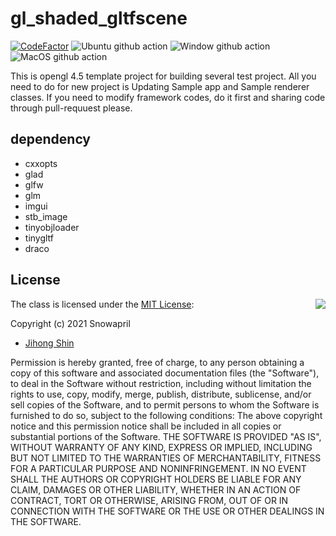 # gl_shaded_gltfscene

[![CodeFactor](https://www.codefactor.io/repository/github/snowapril/gl_shaded_gltfscene/badge)](https://www.codefactor.io/repository/github/snowapril/gl_shaded_gltfscene)
![Ubuntu github action](https://github.com/Snowapril/gl_shaded_gltfscene/actions/workflows/ubuntu.yml/badge.svg?branch=main)
![Window github action](https://github.com/Snowapril/gl_shaded_gltfscene/actions/workflows/window.yml/badge.svg?branch=main)
![MacOS github action](https://github.com/Snowapril/gl_shaded_gltfscene/actions/workflows/macos.yml/badge.svg?branch=main)

This is opengl 4.5 template project for building several test project.
All you need to do for new project is Updating Sample app and Sample renderer classes.
If you need to modify framework codes, do it first and sharing code through pull-requuest please.

## dependency
*   cxxopts
*   glad
*   glfw
*   glm
*   imgui
*   stb_image
*   tinyobjloader
*   tinygltf
*   draco

## License
<img align="right" src="http://opensource.org/trademarks/opensource/OSI-Approved-License-100x137.png">

The class is licensed under the [MIT License](http://opensource.org/licenses/MIT):

Copyright (c) 2021 Snowapril
*   [Jihong Shin](https://github.com/Snowapril)

Permission is hereby granted, free of charge, to any person obtaining a copy of this software and associated documentation files (the "Software"), to deal in the Software without restriction, including without limitation the rights to use, copy, modify, merge, publish, distribute, sublicense, and/or sell copies of the Software, and to permit persons to whom the Software is furnished to do so, subject to the following conditions:
The above copyright notice and this permission notice shall be included in all copies or substantial portions of the Software.
THE SOFTWARE IS PROVIDED "AS IS", WITHOUT WARRANTY OF ANY KIND, EXPRESS OR IMPLIED, INCLUDING BUT NOT LIMITED TO THE WARRANTIES OF MERCHANTABILITY, FITNESS FOR A PARTICULAR PURPOSE AND NONINFRINGEMENT. IN NO EVENT SHALL THE AUTHORS OR COPYRIGHT HOLDERS BE LIABLE FOR ANY CLAIM, DAMAGES OR OTHER LIABILITY, WHETHER IN AN ACTION OF CONTRACT, TORT OR OTHERWISE, ARISING FROM, OUT OF OR IN CONNECTION WITH THE SOFTWARE OR THE USE OR OTHER DEALINGS IN THE SOFTWARE.
